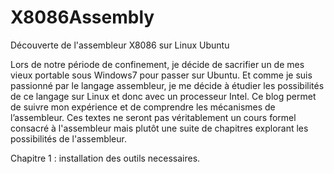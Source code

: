 # X8086Assembly
Découverte de l'assembleur X8086 sur Linux Ubuntu

Lors de notre période de confinement, je décide de sacrifier un de mes vieux portable sous Windows7 pour passer sur Ubuntu. Et comme je suis passionné par le langage assembleur, je me décide à étudier les possibilités de ce langage sur Linux et donc avec un processeur Intel.
Ce blog permet de suivre mon expérience et de comprendre les mécanismes de l’assembleur.
Ces textes ne seront pas véritablement un cours formel consacré à l'assembleur mais plutôt une suite de chapitres explorant les possibilités de l'assembleur.

Chapitre 1 : installation des outils necessaires.
